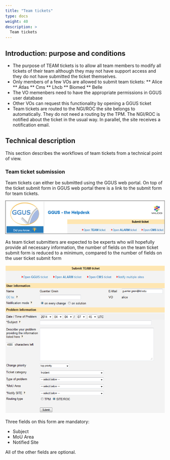 ```yaml
---
title: "Team tickets"
type: docs
weight: 40
description: >
  Team tickets
---
```


## Introduction: purpose and conditions

* The purpose of TEAM tickets is to allow all team members to modify all tickets
of their team although they may not have support access and they do not have
submitted the ticket themselves.
* Only members of a few VOs are allowed to submit team tickets:
** Alice
** Atlas
** Cms
** Lhcb
** Biomed
** Belle
* The VO memenbers need to have the appropriate permissions in GGUS user database
* Other VOs can request this functionality by opening a GGUS ticket
* Team tickets are routed to the NGI/ROC the site belongs to automatically. They
do not need a routing by the TPM. The NGI/ROC is notified about the ticket in the
usual way. In parallel, the site receives a notification email.

## Technical description
This section describes the workflows of team tickets from a technical point of view.

### Team ticket submission
Team tickets can either be submitted using the GGUS web portal. On top of the ticket
submit form in GGUS web portal there is a link to the submit form for team tickets.

![link to submit form for team tickets](Submit_Team.png)

As team ticket submitters are expected to be experts who will hopefully provide all
necessary information, the number of fields on the team ticket submit form is
reduced to a minimum, compared to the number of fields on the user ticket submit form

![Submit form for team tickets](Submit_Form_Team.png)

Three fields on this form are mandatory:
* Subject
* MoU Area
* Notified Site

All of the other fields are optional.
